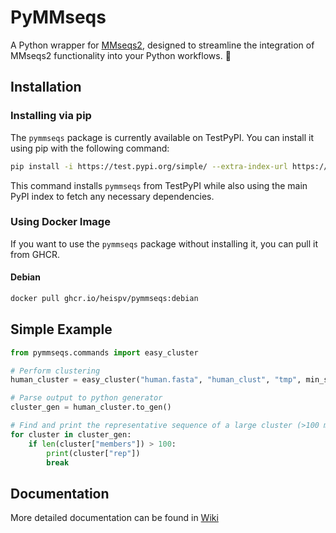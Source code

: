 # PyMMseqs

A Python wrapper for [MMseqs2](https://github.com/soedinglab/MMseqs2), designed to streamline the integration of MMseqs2 functionality into your Python workflows. 🚀

## Installation

### Installing via pip
The `pymmseqs` package is currently available on TestPyPI. You can install it using pip with the following command:

```bash
pip install -i https://test.pypi.org/simple/ --extra-index-url https://pypi.org/simple pymmseqs
```

This command installs `pymmseqs` from TestPyPI while also using the main PyPI index to fetch any necessary dependencies.

### Using Docker Image
If you want to use the `pymmseqs` package without installing it, you can pull it from GHCR.

#### Debian
```bash
docker pull ghcr.io/heispv/pymmseqs:debian
```

## Simple Example

```python
from pymmseqs.commands import easy_cluster

# Perform clustering
human_cluster = easy_cluster("human.fasta", "human_clust", "tmp", min_seq_id=0.9)

# Parse output to python generator
cluster_gen = human_cluster.to_gen()

# Find and print the representative sequence of a large cluster (>100 members)
for cluster in cluster_gen:
    if len(cluster["members"]) > 100:
        print(cluster["rep"])
        break

```

## Documentation
More detailed documentation can be found in [Wiki](https://github.com/heispv/pymmseqs/wiki)
